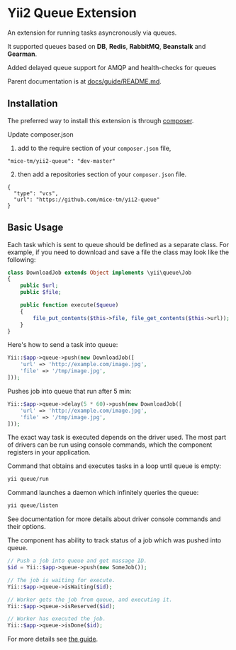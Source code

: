 Yii2 Queue Extension
====================

An extension for running tasks asyncronously via queues.

It supported queues based on **DB**, **Redis**, **RabbitMQ**, **Beanstalk** and **Gearman**.

Added delayed queue support for AMQP and health-checks for queues

Parent documentation is at [docs/guide/README.md](docs/guide/README.md).

Installation
------------

The preferred way to install this extension is through [composer](http://getcomposer.org/download/).

Update composer.json
1) add to the require section of your `composer.json` file,

```
"mice-tm/yii2-queue": "dev-master"
```

2) then add a repositories section of your `composer.json` file.

```
{
  "type": "vcs",
  "url": "https://github.com/mice-tm/yii2-queue"
}
```


Basic Usage
-----------

Each task which is sent to queue should be defined as a separate class.
For example, if you need to download and save a file the class may look like the following:

```php
class DownloadJob extends Object implements \yii\queue\Job
{
    public $url;
    public $file;

    public function execute($queue)
    {
        file_put_contents($this->file, file_get_contents($this->url));
    }
}
```

Here's how to send a task into queue:

```php
Yii::$app->queue->push(new DownloadJob([
    'url' => 'http://example.com/image.jpg',
    'file' => '/tmp/image.jpg',
]));
```
Pushes job into queue that run after 5 min:

```php
Yii::$app->queue->delay(5 * 60)->push(new DownloadJob([
    'url' => 'http://example.com/image.jpg',
    'file' => '/tmp/image.jpg',
]));
```

The exact way task is executed depends on the driver used. The most part of drivers can be run using
console commands, which the component registers in your application.

Command that obtains and executes tasks in a loop until queue is empty:

```sh
yii queue/run
```

Command launches a daemon which infinitely queries the queue:

```sh
yii queue/listen
```

See documentation for more details about driver console commands and their options.

The component has ability to track status of a job which was pushed into queue.

```php
// Push a job into queue and get massage ID.
$id = Yii::$app->queue->push(new SomeJob());

// The job is waiting for execute.
Yii::$app->queue->isWaiting($id);

// Worker gets the job from queue, and executing it.
Yii::$app->queue->isReserved($id);

// Worker has executed the job.
Yii::$app->queue->isDone($id);
```

For more details see [the guide](docs/guide/README.md).
